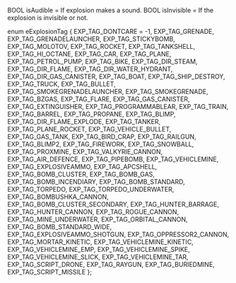 BOOL isAudible = If explosion makes a sound.
BOOL isInvisible = If the explosion is invisible or not.

enum eExplosionTag
{
	EXP_TAG_DONTCARE = -1,
	EXP_TAG_GRENADE,
	EXP_TAG_GRENADELAUNCHER,
	EXP_TAG_STICKYBOMB,
	EXP_TAG_MOLOTOV,
	EXP_TAG_ROCKET,
	EXP_TAG_TANKSHELL,
	EXP_TAG_HI_OCTANE,
	EXP_TAG_CAR,
	EXP_TAG_PLANE,
	EXP_TAG_PETROL_PUMP,
	EXP_TAG_BIKE,
	EXP_TAG_DIR_STEAM,
	EXP_TAG_DIR_FLAME,
	EXP_TAG_DIR_WATER_HYDRANT,
	EXP_TAG_DIR_GAS_CANISTER,
	EXP_TAG_BOAT,
	EXP_TAG_SHIP_DESTROY,
	EXP_TAG_TRUCK,
	EXP_TAG_BULLET,
	EXP_TAG_SMOKEGRENADELAUNCHER,
	EXP_TAG_SMOKEGRENADE,
	EXP_TAG_BZGAS,
	EXP_TAG_FLARE,
	EXP_TAG_GAS_CANISTER,
	EXP_TAG_EXTINGUISHER,
	EXP_TAG_PROGRAMMABLEAR,
	EXP_TAG_TRAIN,
	EXP_TAG_BARREL,
	EXP_TAG_PROPANE,
	EXP_TAG_BLIMP,
	EXP_TAG_DIR_FLAME_EXPLODE,
	EXP_TAG_TANKER,
	EXP_TAG_PLANE_ROCKET,
	EXP_TAG_VEHICLE_BULLET,
	EXP_TAG_GAS_TANK,
	EXP_TAG_BIRD_CRAP,
	EXP_TAG_RAILGUN,
	EXP_TAG_BLIMP2,
	EXP_TAG_FIREWORK,
	EXP_TAG_SNOWBALL,
	EXP_TAG_PROXMINE,
	EXP_TAG_VALKYRIE_CANNON,
	EXP_TAG_AIR_DEFENCE,
	EXP_TAG_PIPEBOMB,
	EXP_TAG_VEHICLEMINE,
	EXP_TAG_EXPLOSIVEAMMO,
	EXP_TAG_APCSHELL,
	EXP_TAG_BOMB_CLUSTER,
	EXP_TAG_BOMB_GAS,
	EXP_TAG_BOMB_INCENDIARY,
	EXP_TAG_BOMB_STANDARD,
	EXP_TAG_TORPEDO,
	EXP_TAG_TORPEDO_UNDERWATER,
	EXP_TAG_BOMBUSHKA_CANNON,
	EXP_TAG_BOMB_CLUSTER_SECONDARY,
	EXP_TAG_HUNTER_BARRAGE,
	EXP_TAG_HUNTER_CANNON,
	EXP_TAG_ROGUE_CANNON,
	EXP_TAG_MINE_UNDERWATER,
	EXP_TAG_ORBITAL_CANNON,
	EXP_TAG_BOMB_STANDARD_WIDE,
	EXP_TAG_EXPLOSIVEAMMO_SHOTGUN,
	EXP_TAG_OPPRESSOR2_CANNON,
	EXP_TAG_MORTAR_KINETIC,
	EXP_TAG_VEHICLEMINE_KINETIC,
	EXP_TAG_VEHICLEMINE_EMP,
	EXP_TAG_VEHICLEMINE_SPIKE,
	EXP_TAG_VEHICLEMINE_SLICK,
	EXP_TAG_VEHICLEMINE_TAR,
	EXP_TAG_SCRIPT_DRONE,
	EXP_TAG_RAYGUN,
	EXP_TAG_BURIEDMINE,
	EXP_TAG_SCRIPT_MISSILE
};